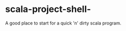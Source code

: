 scala-project-shell-
====================

A good place to start for a quick 'n' dirty scala program.